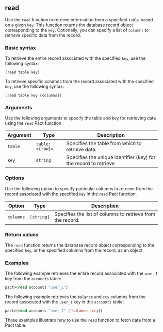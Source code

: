 ## read
Use the `read` function to retrieve information from a specified `table` based on a given `key`. This function returns the database record object corresponding to the `key`. Optionally, you can specify a list of `columns` to retrieve specific data from the record.

### Basic syntax

To retrieve the entire record associated with the specified `key`, use the following syntax:

`(read table key)`

To retrieve specific columns from the record associated with the specified `key`, use the following syntax:

`(read table key [columns])`

### Arguments

Use the following arguments to specify the table and key for retrieving data using the `read` Pact function.

| Argument | Type | Description |
| --- | --- | --- |
| `table` | `table:<{row}>` | Specifies the table from which to retrieve data. |
| `key` | `string` | Specifies the unique identifier (key) for the record to retrieve. |

### Options

Use the following option to specify particular columns to retrieve from the record associated with the specified `key` in the `read` Pact function.

| Option | Type | Description |
| --- | --- | --- |
| `columns` | `[string]` | Specifies the list of columns to retrieve from the record. |

### Return values

The `read` function returns the database record object corresponding to the specified `key`, or the specified columns from the record, as an object.

### Examples

The following example retrieves the entire record associated with the `user_1` key from the `accounts` table:

```lisp
pact>(read accounts "user_1")
```

The following example retrieves the `balance` and `ccy` columns from the record associated with the `user_1` key in the `accounts` table:

```lisp
pact>(read accounts "user_1" ['balance 'ccy])
```

These examples illustrate how to use the `read` function to fetch data from a Pact table.
